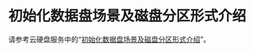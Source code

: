 # 初始化数据盘场景及磁盘分区形式介绍<a name="ZH-CN_TOPIC_0132250821"></a>

请参考云硬盘服务中的“[初始化数据盘场景及磁盘分区形式介绍](https://support.huaweicloud.com/qs-evs/evs_01_0038.html)”。

